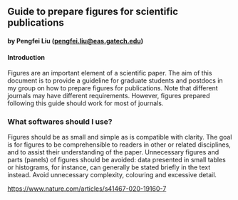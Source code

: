 ## Guide to prepare figures for scientific publications
#### by Pengfei Liu (pengfei.liu@eas.gatech.edu)

#### Introduction
Figures are an important element of a scientific paper. The aim of this document is to provide a guideline for graduate students and postdocs in my group on how to prepare figures for publications. Note that different journals may have different requirements. However, figures prepared following this guide should work for most of journals.

### What softwares should I use?


Figures should be as small and simple as is compatible with clarity. The goal is for figures to be comprehensible to readers in other or related disciplines, and to assist their understanding of the paper. Unnecessary figures and parts (panels) of figures should be avoided: data presented in small tables or histograms, for instance, can generally be stated briefly in the text instead. Avoid unnecessary complexity, colouring and excessive detail.


https://www.nature.com/articles/s41467-020-19160-7
